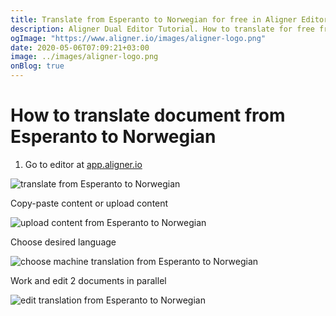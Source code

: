 ```yaml
---
title: Translate from Esperanto to Norwegian for free in Aligner Editor
description: Aligner Dual Editor Tutorial. How to translate for free from Esperanto to Norwegian. Aligner is multilingual document management platform. 
ogImage: "https://www.aligner.io/images/aligner-logo.png"
date: 2020-05-06T07:09:21+03:00
image: ../images/aligner-logo.png
onBlog: true
---
```


# How to translate document from Esperanto to Norwegian

1. Go to editor at [app.aligner.io](https://app.aligner.io "Aligner App web page")

![translate from Esperanto to Norwegian](../aligner-blank-editor.png "translate from Esperanto to Norwegian")

Copy-paste content or upload content

![upload content from Esperanto to Norwegian](../aligner-uploaded-document.png "upload content from Esperanto to Norwegian")

Choose desired language

![choose machine translation from Esperanto to Norwegian](../aligner-language-dropdown.png "choose machine translation from Esperanto to Norwegian")

Work and edit 2 documents in parallel

![edit translation from Esperanto to Norwegian](../aligner-double-sitded-editor.png "edit translation from Esperanto to Norwegian")

